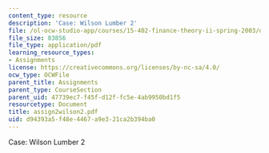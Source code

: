 ```yaml
---
content_type: resource
description: 'Case: Wilson Lumber 2'
file: /ol-ocw-studio-app/courses/15-402-finance-theory-ii-spring-2003/d94393a5f48e4467a9e321ca2b394ba0_assign2wilson2.pdf
file_size: 83856
file_type: application/pdf
learning_resource_types:
- Assignments
license: https://creativecommons.org/licenses/by-nc-sa/4.0/
ocw_type: OCWFile
parent_title: Assignments
parent_type: CourseSection
parent_uid: 47739ec7-f45f-d12f-fc5e-4ab9950bd1f5
resourcetype: Document
title: assign2wilson2.pdf
uid: d94393a5-f48e-4467-a9e3-21ca2b394ba0
---
```

Case: Wilson Lumber 2